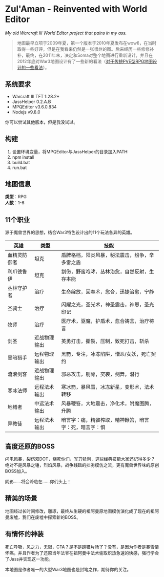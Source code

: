Zul'Aman - Reinvented with World Editor
===
*My old Warcraft III World Editor project that pains in my ass.*

> 地图最早立项于2009年夏，第一个版本于2010年夏发布在wow8，在当时取得一些好评，但是在我看来仍然是一张很烂的图。后来经历一些修修补补，最终，在2011年末，决定和Soma对整个地图进行重新设计，并且在2012年底对War3地图设计有了一些新的看法（[对于传统PVE型RPG地图设计的一些看法](http://yatyricky.github.io/war3/game/design/2012/12/23/insights-on-wc3-pve-rpg-maps/)）。

## 系统要求

- Warcraft III TFT 1.28.2+  
- JassHelper 0.2.A.B  
- MPQEditor v3.6.0.834  
- Nodejs v9.8.0  

你可以尝试其他版本，但是我没试过。

## 构建

1. 设置环境变量，将MPQEditor与JassHelper的目录加入PATH
2. npm install
3. build.bat
4. run.bat

## 地图信息

**类型**：RPG  
**人数**：1-6

## 11个职业

源于魔兽世界的思想，结合War3特色设计出的11个玩法各异的英雄。

英雄 | 类型 | 技能
---|---|---
血精灵防御者 |坦克|盾牌格档，阳炎风暴，秘法震击，纷争，辛多雷之盾
利爪德鲁伊 |坦克|割伤，野蛮咆哮，丛林治愈，自然反射，生存本能
丛林守护者  |治疗|生命绽放，回春术，愈合，迅捷治愈，宁静
圣骑士 |治疗|闪耀之光，圣光术，神圣震击，神恩，圣光印记
牧师 |治疗|医疗术，驱魔，护盾术，愈合祷言，治疗祷言
剑圣 |近战物理输出|英勇打击，撕裂，压制，致死打击，斩杀
黑暗猎手  |远程物理输出|黑箭，专注，冰冻陷阱，憎恶/女妖，死亡契约
流浪剑客  |近战物理输出|邪恶攻击，剔骨，突袭，剑舞，潜行
寒冰法师  |远程法术输出|寒冰箭，暴风雪，冰冻新星，变形术，法术转移
地缚者 |中远法术输出|风暴鞭笞，大地震击，净化术，附魔图腾，升腾
异教徒 |远程法术输出|暗言字：痛，精髓榨取，精神鞭笞，暗言字：死，暗言字：惧

## 高度还原的BOSS

闪电风暴，裂伤双DOT，烧死你们，军刀猛刺，这些经典技能大家还记得多少？绝对不是风暴之锤，烈焰风暴，战争践踏的拙劣模仿之流，更有魔兽世界味的原创BOSS加入。

阴影……将会降临在……你们头上！

## 精美的场景

地图经过长时间修改，雕琢，最终从生硬的祖阿曼原地图模仿演化成了现在的祖阿曼废墟，我们在废墟中探索新的BOSS。

## 有情怀的神装

死亡呼吸，风之力，无限，CTA？是不是跑错片场了？没有，是因为作者是暴雪情怀癌。并且作者为了还原当年法爷在祖阿曼中法术偷取炽热急速的快感，强行学会了Jass并实现这一功能。

本地图是作者唯一的大型War3地图也是封笔之作，期待你的关注。

